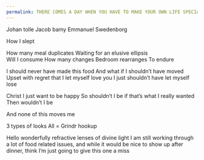 ```yaml
---
permalink: THERE COMES A DAY WHEN YOU HAVE TO MAKE YOUR OWN LIFE SPECIAL
---
```

Johan tolle 
Jacob bamy 
Emmanuel Swedenborg 

How I slept 

How many meal duplicates
Waiting for an elusive ellipsis  
Will I consume 
How many changes
Bedroom rearranges 
To endure 

I should never have made this food 
And what if I shouldn’t have moved 
Upset with regret that I let myself love you 
I just shouldn’t have let myself lose 


Christ I just want to be happy 
So shouldn’t I be 
if that’s what I really wanted 
Then wouldn’t I be 

And none of this moves me 


3 types of looks 
All = Grindr hookup 




Hello wonderfully refractive lenses of divine light 
I am still working through a lot of food related issues, and while it would be nice to show up after dinner, think I’m just going to give this one a miss